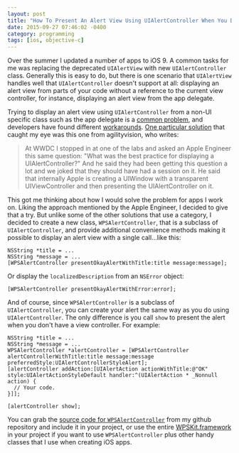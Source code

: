 ```yaml
---
layout: post
title: "How To Present An Alert View Using UIAlertController When You Don't Have A View Controller"
date: 2015-09-27 07:46:02 -0400
category: programming
tags: [ios, objective-c]
---
```

Over the summer I updated a number of apps to iOS 9. A common tasks for me was replacing the deprecated `UIAlertView` with new `UIAlertController` class. Generally this is easy to do, but there is one scenario that `UIAlertView` handles well that `UIAlertController` doesn't support at all: displaying an alert view from parts of your code without a reference to the current view controller, for instance, displaying an alert view from the app delegate. 

Trying to display an alert view using `UIAlertController` from a non-UI specific class such as the app delegate is a [common problem](http://stackoverflow.com/questions/26952061/present-uialertcontroller-from-appdelegate), and developers have found different [workarounds](http://stackoverflow.com/questions/26554894/how-to-present-uialertcontroller-when-not-in-a-view-controller). [One particular solution](http://stackoverflow.com/a/30941356) that caught my eye was this one from agilityvision, who writes:

> At WWDC I stopped in at one of the labs and asked an Apple Engineer this same question: "What was the best practice for displaying a UIAlertController?" And he said they had been getting this question a lot and we joked that they should have had a session on it. He said that internally Apple is creating a UIWindow with a transparent UIViewController and then presenting the UIAlertController on it.

This got me thinking about how I would solve the problem for apps I work on. Liking the approach mentioned by the Apple Engineer, I decided to give that a try. But unlike some of the other solutions that use a category, I decided to create a new class, `WPSAlertController`, that is a subclass of `UIAlertController`, and provide additional convenience methods making it possible to display an alert view with a single call...like this:

    NSString *title = ...
    NSString *message = ...
    [WPSAlertController presentOkayAlertWithTitle:title message:message];

Or display the `localizedDescription` from an `NSError` object:

    [WPSAlertController presentOkayAlertWithError:error];

And of course, since `WPSAlertController` is a subclass of `UIAlertController`, you can create your alert the same way as you do using `UIAlertController`. The only difference is you call `show` to present the alert when you don't have a view controller. For example:

    NSString *title = ...
    NSString *message = ...
    WPSAlertController *alertController = [WPSAlertController alertControllerWithTitle:title message:message preferredStyle:UIAlertControllerStyleAlert];
    [alertController addAction:[UIAlertAction actionWithTitle:@"OK" style:UIAlertActionStyleDefault handler:^(UIAlertAction * _Nonnull action) {
      // Your code.
    }]];

    [alertController show];

You can grab the [source code for `WPSAlertController`](https://github.com/kirbyt/WPSKit/blob/master/WPSKit/UIKit/WPSAlertController.m) from my github repository and include it in your project, or use the entire [WPSKit.framework](https://github.com/kirbyt/WPSKit) in your project if you want to use `WPSAlertController` plus other handy classes that I use when creating iOS apps.
